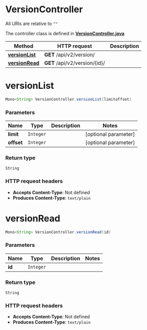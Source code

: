 # VersionController

All URIs are relative to `""`

The controller class is defined in **[VersionController.java](../../src/main/java/org/openapitools/controller/VersionController.java)**

Method | HTTP request | Description
------------- | ------------- | -------------
[**versionList**](#versionList) | **GET** /api/v2/version/ | 
[**versionRead**](#versionRead) | **GET** /api/v2/version/{id}/ | 

<a id="versionList"></a>
# **versionList**
```java
Mono<String> VersionController.versionList(limitoffset)
```



### Parameters
Name | Type | Description  | Notes
------------- | ------------- | ------------- | -------------
**limit** | `Integer` |  | [optional parameter]
**offset** | `Integer` |  | [optional parameter]

### Return type
`String`


### HTTP request headers
 - **Accepts Content-Type**: Not defined
 - **Produces Content-Type**: `text/plain`

<a id="versionRead"></a>
# **versionRead**
```java
Mono<String> VersionController.versionRead(id)
```



### Parameters
Name | Type | Description  | Notes
------------- | ------------- | ------------- | -------------
**id** | `Integer` |  |

### Return type
`String`


### HTTP request headers
 - **Accepts Content-Type**: Not defined
 - **Produces Content-Type**: `text/plain`

